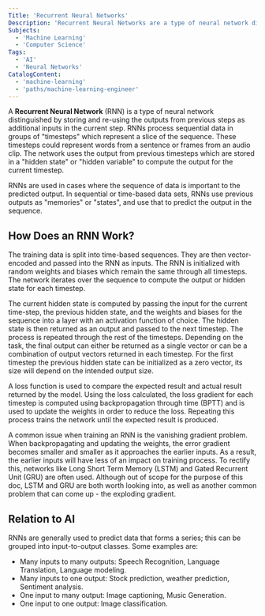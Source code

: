 ```yaml
---
Title: 'Recurrent Neural Networks'
Description: 'Recurrent Neural Networks are a type of neural network distinguished by storing and re-using the output from previous steps as an additional input in the current step'
Subjects:
  - 'Machine Learning'
  - 'Computer Science'
Tags:
  - 'AI'
  - 'Neural Networks'
CatalogContent:
  - 'machine-learning'
  - 'paths/machine-learning-engineer'
---
```


A **Recurrent Neural Network** (RNN) is a type of neural network distinguished by storing and re-using the outputs from previous steps as additional inputs in the current step. RNNs process sequential data in groups of "timesteps" which represent a slice of the sequence.  These timesteps could represent words from a sentence or frames from an audio clip. The network uses the output from previous timesteps which are stored in a "hidden state" or "hidden variable" to compute the output for the current timestep.

RNNs are used in cases where the sequence of data is important to the predicted output. In sequential or time-based data sets, RNNs use previous outputs as "memories" or "states", and use that to predict the output in the sequence.

## How Does an RNN Work?

The training data is split into time-based sequences. They are then vector-encoded and passed into the RNN as inputs. The RNN is initialized with random weights and biases which remain the same through all timesteps. The network iterates over the sequence to compute the output or hidden state for each timestep.

The current hidden state is computed by passing the input for the current time-step, the previous hidden state, and the weights and biases for the sequence into a layer with an activation function of choice. The hidden state is then returned as an output and passed to the next timestep. The process is repeated through the rest of the timesteps. Depending on the task, the final output can either be returned as a single vector or can be a combination of output vectors returned in each timestep. For the first timestep the previous hidden state can be initialized as a zero vector, its size will depend on the intended output size.

A loss function is used to compare the expected result and actual result returned by the model. Using the loss calculated, the loss gradient for each timestep is computed using backpropagation through time (BPTT) and is used to update the weights in order to reduce the loss. Repeating this process trains the network until the expected result is produced.

A common issue when training an RNN is the vanishing gradient problem. When backpropagating and updating the weights, the error gradient becomes smaller and smaller as it approaches the earlier inputs. As a result, the earlier inputs will have less of an impact on training process. To rectify this, networks like Long Short Term Memory (LSTM) and Gated Recurrent Unit (GRU) are often used. Although out of scope for the purpose of this doc, LSTM and GRU are both worth looking into, as well as another common problem that can come up - the exploding gradient.

## Relation to AI

RNNs are generally used to predict data that forms a series; this can be grouped into input-to-output classes. Some examples are:

- Many inputs to many outputs: Speech Recognition, Language Translation, Language modeling.
- Many inputs to one output: Stock prediction, weather prediction, Sentiment analysis.
- One input to many output: Image captioning, Music Generation.
- One input to one output: Image classification.
